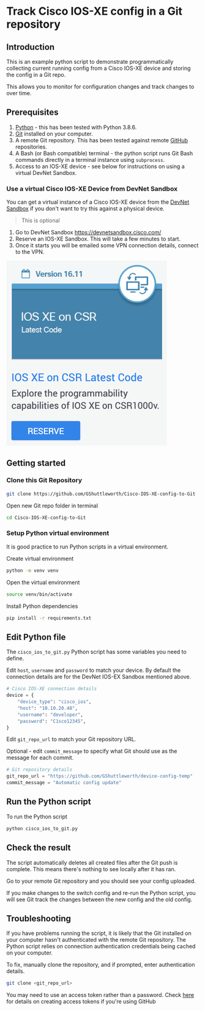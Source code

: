 # Track Cisco IOS-XE config in a Git repository

## Introduction

This is an example python script to demonstrate programmatically collecting current running config from a Cisco IOS-XE device and storing the config in a Git repo.

This allows you to monitor for configuration changes and track changes to over time.

## Prerequisites

1. [Python](https://www.python.org/) - this has been tested with Python 3.8.6.
2. [Git](https://git-scm.com/) installed on your computer.
3. A remote Git repository. This has been tested against remote [GitHub](https://github.com/) repositories.
4. A Bash (or Bash compatible) terminal - the python script runs Git Bash commands directly in a terminal instance using `subprocess`.
5. Access to an IOS-XE device - see below for instructions on using a virtual DevNet Sandbox.

### Use a virtual Cisco IOS-XE Device from DevNet Sandbox

You can get a virtual instance of a Cisco IOS-XE device from the [DevNet Sandbox](https://devnetsandbox.cisco.com/) if you don't want to try this against a physical device.

> This is optional

1. Go to DevNet Sandbox https://devnetsandbox.cisco.com/
2. Reserve an IOS-XE Sandbox. This will take a few minutes to start.
3. Once it starts you will be emailed some VPN connection details, connect to the VPN.

![alt text](/readme_images/ios_sandbox.png "IOS-XE DevNet Sandbox")

## Getting started

### Clone this Git Repository

```bash
git clone https://github.com/GShuttleworth/Cisco-IOS-XE-config-to-Git
```

Open new Git repo folder in terminal

```bash
cd Cisco-IOS-XE-config-to-Git
```

### Setup Python virtual environment

It is good practice to run Python scripts in a virtual environment.

Create virtual environment

```bash
python -m venv venv
```

Open the virtual environment

```bash
source venv/bin/activate
```

Install Python dependencies

```bash
pip install -r requirements.txt
```

## Edit Python file

The `cisco_ios_to_git.py` Python script has some variables you need to define.

Edit `host`, `username` and `password` to match your device. By default the connection details are for the DevNet IOS-EX Sandbox mentioned above.

```python
# Cisco IOS-XE connection details
device = {
    "device_type": "cisco_ios",
    "host": "10.10.20.48",
    "username": "developer",
    "password": "C1sco12345",
}
```

Edit `git_repo_url` to match your Git repository URL.

Optional - edit `commit_message` to specify what Git should use as the message for each commit.

```python
# Git repository details
git_repo_url = "https://github.com/GShuttleworth/device-config-temp"
commit_message = "Automatic config update"
```

## Run the Python script

To run the Python script

```bash
python cisco_ios_to_git.py
```

## Check the result

The script automatically deletes all created files after the Git push is complete. This means there's nothing to see locally after it has ran.

Go to your remote Git repository and you should see your config uploaded.

If you make changes to the switch config and re-run the Python script, you will see Git track the changes between the new config and the old config.

## Troubleshooting

If you have problems running the script, it is likely that the Git installed on your computer hasn't authenticated with the remote Git repository. The Python script relies on connection authentication credentials being cached on your computer.

To fix, manually clone the repository, and if prompted, enter authentication details.

```bash
git clone <git_repo_url>
```

You may need to use an access token rather than a password. Check [here](https://docs.github.com/en/github/authenticating-to-github/creating-a-personal-access-token) for details on creating access tokens if you're using GitHub
